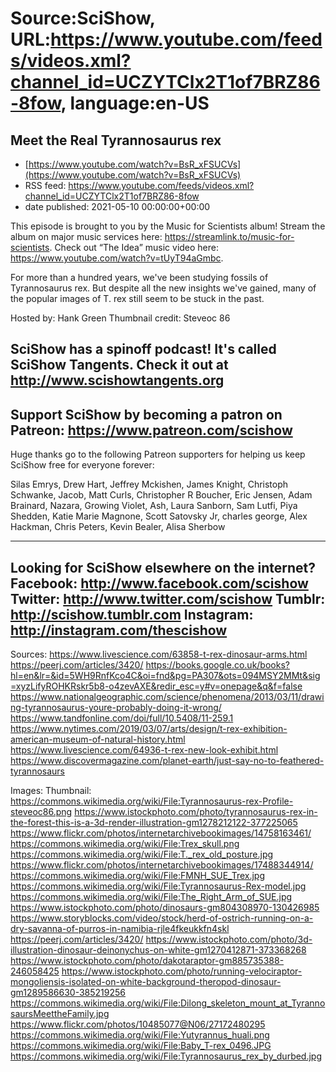 # Source:SciShow, URL:https://www.youtube.com/feeds/videos.xml?channel_id=UCZYTClx2T1of7BRZ86-8fow, language:en-US

## Meet the Real Tyrannosaurus rex
 - [https://www.youtube.com/watch?v=BsR_xFSUCVs](https://www.youtube.com/watch?v=BsR_xFSUCVs)
 - RSS feed: https://www.youtube.com/feeds/videos.xml?channel_id=UCZYTClx2T1of7BRZ86-8fow
 - date published: 2021-05-10 00:00:00+00:00

This episode is brought to you by the Music for Scientists album! Stream the album on major music services here: https://streamlink.to/music-for-scientists. Check out “The Idea” music video here: https://www.youtube.com/watch?v=tUyT94aGmbc.

For more than a hundred years, we've been studying fossils of Tyrannosaurus rex. But despite all the new insights we've gained, many of the popular images of T. rex still seem to be stuck in the past.

Hosted by: Hank Green
Thumbnail credit: Steveoc 86

SciShow has a spinoff podcast! It's called SciShow Tangents. Check it out at http://www.scishowtangents.org
----------
Support SciShow by becoming a patron on Patreon: https://www.patreon.com/scishow
----------
Huge thanks go to the following Patreon supporters for helping us keep SciShow free for everyone forever:

Silas Emrys, Drew Hart, Jeffrey Mckishen, James Knight, Christoph Schwanke, Jacob, Matt Curls, Christopher R Boucher, Eric Jensen, Adam Brainard, Nazara, Growing Violet, Ash, Laura Sanborn, Sam Lutfi, Piya Shedden, Katie Marie Magnone, Scott Satovsky Jr, charles george, Alex Hackman, Chris Peters, Kevin Bealer, Alisa Sherbow

----------
Looking for SciShow elsewhere on the internet?
Facebook: http://www.facebook.com/scishow
Twitter: http://www.twitter.com/scishow
Tumblr: http://scishow.tumblr.com
Instagram: http://instagram.com/thescishow
----------
Sources:
https://www.livescience.com/63858-t-rex-dinosaur-arms.html 
https://peerj.com/articles/3420/ 
https://books.google.co.uk/books?hl=en&lr=&id=5WH9RnfKco4C&oi=fnd&pg=PA307&ots=094MSY2MMt&sig=xyzLifyROHKRskr5b8-o4zevAXE&redir_esc=y#v=onepage&q&f=false 
https://www.nationalgeographic.com/science/phenomena/2013/03/11/drawing-tyrannosaurus-youre-probably-doing-it-wrong/ 
https://www.tandfonline.com/doi/full/10.5408/11-259.1 
https://www.nytimes.com/2019/03/07/arts/design/t-rex-exhibition-american-museum-of-natural-history.html 
https://www.livescience.com/64936-t-rex-new-look-exhibit.html 
https://www.discovermagazine.com/planet-earth/just-say-no-to-feathered-tyrannosaurs

Images:
Thumbnail: https://commons.wikimedia.org/wiki/File:Tyrannosaurus-rex-Profile-steveoc86.png
https://www.istockphoto.com/photo/tyrannosaurus-rex-in-the-forest-this-is-a-3d-render-illustration-gm1278212122-377225065
https://www.flickr.com/photos/internetarchivebookimages/14758163461/
https://commons.wikimedia.org/wiki/File:Trex_skull.png
https://commons.wikimedia.org/wiki/File:T._rex_old_posture.jpg
https://www.flickr.com/photos/internetarchivebookimages/17488344914/
https://commons.wikimedia.org/wiki/File:FMNH_SUE_Trex.jpg
https://commons.wikimedia.org/wiki/File:Tyrannosaurus-Rex-model.jpg
https://commons.wikimedia.org/wiki/File:The_Right_Arm_of_SUE.jpg
https://www.istockphoto.com/photo/dinosaurs-gm804308970-130426985
https://www.storyblocks.com/video/stock/herd-of-ostrich-running-on-a-dry-savanna-of-purros-in-namibia-rjle4fkeukkfn4skl
https://peerj.com/articles/3420/
https://www.istockphoto.com/photo/3d-illustration-dinosaur-deinonychus-on-white-gm1270412871-373368268
https://www.istockphoto.com/photo/dakotaraptor-gm885735388-246058425
https://www.istockphoto.com/photo/running-velociraptor-mongoliensis-isolated-on-white-background-theropod-dinosaur-gm1289586630-385219256
https://commons.wikimedia.org/wiki/File:Dilong_skeleton_mount_at_TyrannosaursMeettheFamily.jpg
https://www.flickr.com/photos/10485077@N06/27172480295
https://commons.wikimedia.org/wiki/File:Yutyrannus_huali.png
https://commons.wikimedia.org/wiki/File:Baby_T-rex_0496.JPG
https://commons.wikimedia.org/wiki/File:Tyrannosaurus_rex_by_durbed.jpg


